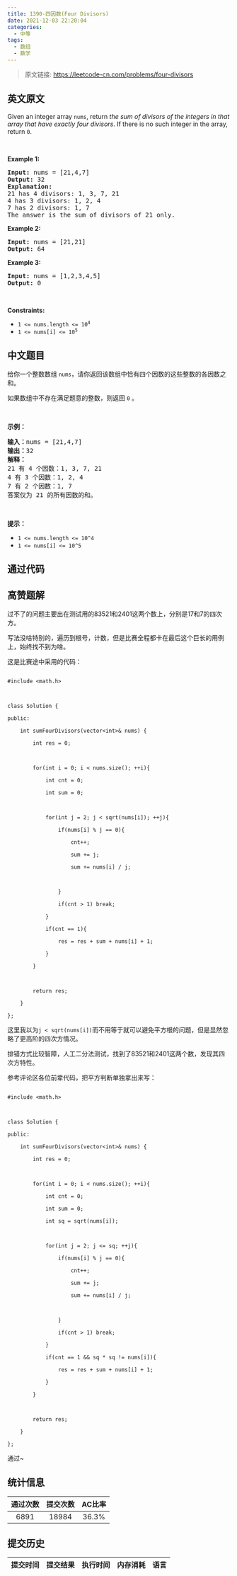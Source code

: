 ```yaml
---
title: 1390-四因数(Four Divisors)
date: 2021-12-03 22:20:04
categories:
  - 中等
tags:
  - 数组
  - 数学
---
```


> 原文链接: https://leetcode-cn.com/problems/four-divisors


## 英文原文
<div><p>Given an integer array <code>nums</code>, return <em>the sum of divisors of the integers in that array that have exactly four divisors</em>. If there is no such integer in the array, return <code>0</code>.</p>

<p>&nbsp;</p>
<p><strong>Example 1:</strong></p>

<pre>
<strong>Input:</strong> nums = [21,4,7]
<strong>Output:</strong> 32
<strong>Explanation:</strong> 
21 has 4 divisors: 1, 3, 7, 21
4 has 3 divisors: 1, 2, 4
7 has 2 divisors: 1, 7
The answer is the sum of divisors of 21 only.
</pre>

<p><strong>Example 2:</strong></p>

<pre>
<strong>Input:</strong> nums = [21,21]
<strong>Output:</strong> 64
</pre>

<p><strong>Example 3:</strong></p>

<pre>
<strong>Input:</strong> nums = [1,2,3,4,5]
<strong>Output:</strong> 0
</pre>

<p>&nbsp;</p>
<p><strong>Constraints:</strong></p>

<ul>
	<li><code>1 &lt;= nums.length &lt;= 10<sup>4</sup></code></li>
	<li><code>1 &lt;= nums[i] &lt;= 10<sup>5</sup></code></li>
</ul>
</div>

## 中文题目
<div><p>给你一个整数数组 <code>nums</code>，请你返回该数组中恰有四个因数的这些整数的各因数之和。</p>

<p>如果数组中不存在满足题意的整数，则返回 <code>0</code> 。</p>

<p>&nbsp;</p>

<p><strong>示例：</strong></p>

<pre><strong>输入：</strong>nums = [21,4,7]
<strong>输出：</strong>32
<strong>解释：</strong>
21 有 4 个因数：1, 3, 7, 21
4 有 3 个因数：1, 2, 4
7 有 2 个因数：1, 7
答案仅为 21 的所有因数的和。
</pre>

<p>&nbsp;</p>

<p><strong>提示：</strong></p>

<ul>
	<li><code>1 &lt;= nums.length &lt;= 10^4</code></li>
	<li><code>1 &lt;= nums[i] &lt;= 10^5</code></li>
</ul>
</div>

## 通过代码
<RecoDemo>
</RecoDemo>


## 高赞题解
过不了的问题主要出在测试用的83521和2401这两个数上，分别是17和7的四次方。

写法没啥特别的，遍历到根号，计数，但是比赛全程都卡在最后这个巨长的用例上，始终找不到为啥。
这是比赛途中采用的代码：
```
#include <math.h>

class Solution {
public:
    int sumFourDivisors(vector<int>& nums) {
        int res = 0;
        
        for(int i = 0; i < nums.size(); ++i){
            int cnt = 0;
            int sum = 0;
            
            for(int j = 2; j < sqrt(nums[i]); ++j){
                if(nums[i] % j == 0){
                    cnt++;
                    sum += j;
                    sum += nums[i] / j;
                    
                }
                if(cnt > 1) break;
            }
            if(cnt == 1){
                res = res + sum + nums[i] + 1;
            } 
        }
        
        return res;
    }
};
```
这里我以为`j < sqrt(nums[i])`而不用等于就可以避免平方根的问题，但是显然忽略了更高阶的四次方情况。

排错方式比较智障，人工二分法测试，找到了83521和2401这两个数，发现其四次方特性。
参考评论区各位前辈代码，把平方判断单独拿出来写：
```
#include <math.h>

class Solution {
public:
    int sumFourDivisors(vector<int>& nums) {
        int res = 0;
        
        for(int i = 0; i < nums.size(); ++i){
            int cnt = 0;
            int sum = 0;
            int sq = sqrt(nums[i]);

            for(int j = 2; j <= sq; ++j){
                if(nums[i] % j == 0){
                    cnt++;
                    sum += j;
                    sum += nums[i] / j;
                    
                }
                if(cnt > 1) break;
            }
            if(cnt == 1 && sq * sq != nums[i]){
                res = res + sum + nums[i] + 1;
            } 
        }
        
        return res;
    }
};
```
通过~

## 统计信息
| 通过次数 | 提交次数 | AC比率 |
| :------: | :------: | :------: |
|    6891    |    18984    |   36.3%   |

## 提交历史
| 提交时间 | 提交结果 | 执行时间 |  内存消耗  | 语言 |
| :------: | :------: | :------: | :--------: | :--------: |
